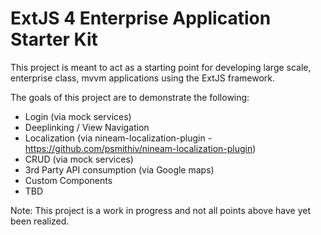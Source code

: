ExtJS 4 Enterprise Application Starter Kit
==========================================

This project is meant to act as a starting point for developing large scale, enterprise class, mvvm applications using the ExtJS framework.

The goals of this project are to demonstrate the following:

- Login (via mock services)
- Deeplinking / View Navigation
- Localization (via nineam-localization-plugin - https://github.com/psmithiv/nineam-localization-plugin)
- CRUD (via mock services)
- 3rd Party API consumption (via Google maps)
- Custom Components
- TBD

Note: This project is a work in progress and not all points above have yet been realized.
